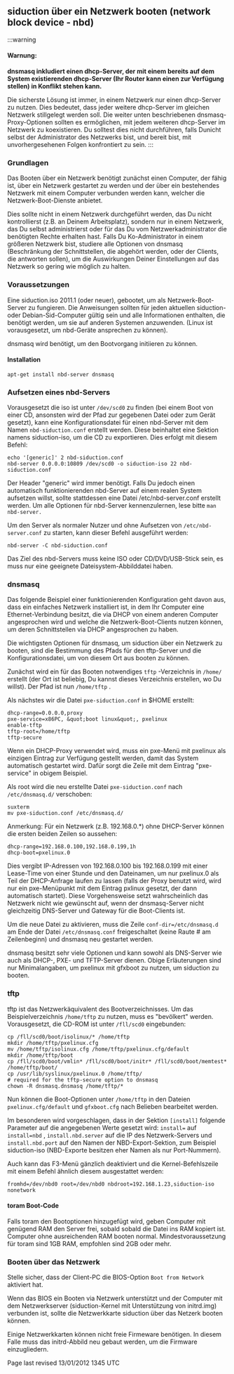 <div class="divider" id="nbd1"></div>

## siduction über ein Netzwerk booten (network block device - nbd)

:::warning
#### **Warnung:**
**dnsmasq inkludiert einen dhcp-Server, der mit einem bereits auf dem System existierenden dhcp-Server (Ihr Router kann einen zur Verfügung stellen) in Konflikt stehen kann.**
 
Die sicherste Lösung ist immer, in einem Netzwerk nur einen dhcp-Server zu nutzen. Dies bedeutet, dass jeder weitere dhcp-Server im gleichen Netzwerk stillgelegt werden soll. Die weiter unten beschriebenen dnsmasq-Proxy-Optionen sollten es ermöglichen, mit jedem weiteren dhcp-Server im Netzwerk zu koexistieren. Du solltest dies nicht durchführen, falls Dunicht selbst der Administrator des Netzwerks bist, und bereit bist, mit unvorhergesehenen Folgen konfrontiert zu sein.
:::

### Grundlagen

Das Booten über ein Netzwerk benötigt zunächst einen Computer, der fähig ist, über ein Netzwerk gestartet zu werden und der über ein bestehendes Netzwerk mit einem Computer verbunden werden kann, welcher die Netzwerk-Boot-Dienste anbietet.

Dies sollte nicht in einem Netzwerk durchgeführt werden, das Du nicht kontrollierst (z.B. an Deinem Arbeitsplatz), sondern nur in einem Netzwerk, das Du selbst administrierst oder für das Du vom Netzwerkadministrator die benötigten Rechte erhalten hast. Falls Du Ko-Administrator in einem größeren Netzwerk bist, studiere alle Optionen von dnsmasq (Beschränkung der Schnittstellen, die abgehört werden, oder der Clients, die antworten sollen), um die Auswirkungen Deiner Einstellungen auf das Netzwerk so gering wie möglich zu halten.

### Voraussetzungen

Eine siduction.iso 2011.1 (oder neuer), gebootet, um als Netzwerk-Boot-Server zu fungieren. Die Anweisungen sollten für jeden aktuellen siduction- oder Debian-Sid-Computer gültig sein und alle Informationen enthalten, die benötigt werden, um sie auf anderen Systemen anzuwenden. (Linux ist vorausgesetzt, um nbd-Geräte ansprechen zu können).

dnsmasq wird benötigt, um den Bootvorgang initiieren zu können.

#### Installation

~~~
apt-get install nbd-server dnsmasq
~~~

### Aufsetzen eines nbd-Servers

 Vorausgesetzt die iso ist unter `/dev/scd0`  zu finden (bei einem Boot von einer CD, ansonsten wird der Pfad zur gegebenen Datei oder zum Gerät gesetzt), kann eine Konfigurationsdatei für einen nbd-Server mit dem Namen `nbd-siduction.conf`  erstellt werden. Diese beinhaltet eine Sektion namens siduction-iso, um die CD zu exportieren. Dies erfolgt mit diesem Befehl:

~~~
echo '[generic]' 2 nbd-siduction.conf
nbd-server 0.0.0.0:10809 /dev/scd0 -o siduction-iso 22 nbd-siduction.conf
~~~

Der Header "generic" wird immer benötigt. Falls Du jedoch einen automatisch funktionierenden nbd-Server auf einem realen System aufsetzen willst, sollte stattdessen eine Datei /etc/nbd-server.conf erstellt werden. Um alle Optionen für nbd-Server kennenzulernen, lese bitte `man nbd-server.` 

Um den Server als normaler Nutzer und ohne Aufsetzen von `/etc/nbd-server.conf`  zu starten, kann dieser Befehl ausgeführt werden:

~~~
nbd-server -C nbd-siduction.conf
~~~

Das Ziel des nbd-Servers muss keine ISO oder CD/DVD/USB-Stick sein, es muss nur eine geeignete Dateisystem-Abbilddatei haben.

### dnsmasq

Das folgende Beispiel einer funktionierenden Konfiguration geht davon aus, dass ein einfaches Netzwerk installiert ist, in dem Ihr Computer eine Ethernet-Verbindung besitzt, die via DHCP von einem anderen Computer angesprochen wird und welche die Netzwerk-Boot-Clients nutzen können, um deren Schnittstellen via DHCP angesprochen zu haben.

Die wichtigsten Optionen für dnsmasq, um siduction über ein Netzwerk zu booten, sind die Bestimmung des Pfads für den tftp-Server und die Konfigurationsdatei, um von diesem Ort aus booten zu können. 

Zunächst wird ein für das Booten notwendiges `tftp` -Verzeichnis in `/home/`  erstellt (der Ort ist beliebig, Du kannst dieses Verzeichnis erstellen, wo Du willst). Der Pfad ist nun `/home/tftp` .

Als nächstes wir die Datei `pxe-siduction.conf`  in $HOME erstellt:

~~~
dhcp-range=0.0.0.0,proxy
pxe-service=x86PC, &quot;boot linux&quot;, pxelinux
enable-tftp
tftp-root=/home/tftp
tftp-secure
~~~

Wenn ein DHCP-Proxy verwendet wird, muss ein pxe-Menü mit pxelinux als einzigen Eintrag zur Verfügung gestellt werden, damit das System automatisch gestartet wird. Dafür sorgt die Zeile mit dem Eintrag "pxe-service" in obigem Beispiel.

Als root wird die neu erstellte Datei `pxe-siduction.conf`  nach `/etc/dnsmasq.d/`  verschoben:

~~~
suxterm
mv pxe-siduction.conf /etc/dnsmasq.d/
~~~

Anmerkung: Für ein Netzwerk (z.B. 192.168.0.*) ohne DHCP-Server können die ersten beiden Zeilen so aussehen:

~~~
dhcp-range=192.168.0.100,192.168.0.199,1h
dhcp-boot=pxelinux.0
~~~

Dies vergibt IP-Adressen von 192.168.0.100 bis 192.168.0.199 mit einer Lease-Time von einer Stunde und den Dateinamen, um nur pxelinux.0 als Teil der DHCP-Anfrage laufen zu lassen (falls der Proxy benutzt wird, wird nur ein pxe-Menüpunkt mit dem Eintrag pxlinux gesetzt, der dann automatisch startet). Diese Vorgehensweise setzt wahrscheinlich das Netzwerk nicht wie gewünscht auf, wenn der dnsmasq-Server nicht gleichzeitig DNS-Server und Gateway für die Boot-Clients ist.

Um die neue Datei zu aktivieren, muss die Zeile `conf-dir=/etc/dnsmasq.d`  am Ende der Datei `/etc/dnsmasq.conf`  freigeschaltet (keine Raute # am Zeilenbeginn) und dnsmasq neu gestartet werden.

dnsmasq besitzt sehr viele Optionen und kann sowohl als DNS-Server wie auch als DHCP-, PXE- und TFTP-Server dienen. Obige Erläuterungen sind nur Minimalangaben, um pxelinux mit gfxboot zu nutzen, um siduction zu booten.

### tftp

tftp ist das Netzwerkäquivalent des Bootverzeichnisses. Um das Beispielverzeichnis `/home/tftp`  zu nutzen, muss es "bevölkert" werden. Vorausgesetzt, die CD-ROM ist unter `/fll/scd0`  eingebunden:

~~~
cp /fll/scd0/boot/isolinux/* /home/tftp
mkdir /home/tftp/pxelinux.cfg
mv /home/tftp/isolinux.cfg /home/tftp/pxelinux.cfg/default
mkdir /home/tftp/boot
cp /fll/scd0/boot/vmlin* /fll/scd0/boot/initr* /fll/scd0/boot/memtest* /home/tftp/boot/
cp /usr/lib/syslinux/pxelinux.0 /home/tftp/
# required for the tftp-secure option to dnsmasq
chown -R dnsmasq.dnsmasq /home/tftp/*
~~~

Nun können die Boot-Optionen unter `/home/tftp`  in den Dateien `pxelinux.cfg/default`  und `gfxboot.cfg`  nach Belieben bearbeitet werden.

Im besonderen wird vorgeschlagen, dass in der Sektion `[install]`  folgende Parameter auf die angegebenen Werte gesetzt wird: `install=` auf `install=nbd` , `install.nbd.server`  auf die IP des Netzwerk-Servers und `install.nbd.port`  auf den Namen der NBD-Export-Sektion, zum Beispiel siduction-iso (NBD-Exporte besitzen eher Namen als nur Port-Nummern).

Auch kann das F3-Menü gänzlich deaktiviert und die Kernel-Befehlszeile mit einem Befehl ähnlich diesem ausgestattet werden:

~~~
fromhd=/dev/nbd0 root=/dev/nbd0 nbdroot=192.168.1.23,siduction-iso nonetwork
~~~

#### toram Boot-Code

Falls toram den Bootoptionen hinzugefügt wird, geben Computer mit genügend RAM den Server frei, sobald sobald die Datei ins RAM kopiert ist. Computer ohne ausreichenden RAM booten normal. Mindestvoraussetzung für toram sind 1GB RAM, empfohlen sind 2GB oder mehr.

### Booten über das Netzwerk

Stelle sicher, dass der Client-PC die BIOS-Option `Boot from Network`  aktiviert hat. 

Wenn das BIOS ein Booten via Netzwerk unterstützt und der Computer mit dem Netzwerkserver (siduction-Kernel mit Unterstützung von initrd.img) verbunden ist, sollte die Netzwerkkarte siduction über das Netzerk booten können. 

Einige Netzwerkkarten können nicht freie Firmeware benötigen. In diesem Falle muss das initrd-Abbild neu gebaut werden, um die Firmware einzugliedern.

<div id="rev">Page last revised 13/01/2012 1345 UTC</div>
